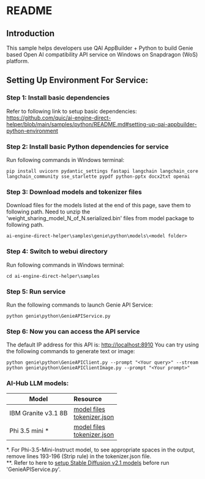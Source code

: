 # README

## Introduction 
This sample helps developers use QAI AppBuilder + Python to build Genie based Open AI compatibility API service on Windows on Snapdragon (WoS) platform.

## Setting Up Environment For Service:
### Step 1: Install basic dependencies
Refer to following link to setup basic dependencies: <br>
https://github.com/quic/ai-engine-direct-helper/blob/main/samples/python/README.md#setting-up-qai-appbuilder-python-environment <br>

### Step 2: Install basic Python dependencies for service
Run following commands in Windows terminal:
```
pip install uvicorn pydantic_settings fastapi langchain langchain_core langchain_community sse_starlette pypdf python-pptx docx2txt openai
```

### Step 3: Download models and tokenizer files
Download files for the models listed at the end of this page, save them to following path. Need to unzip the 'weight_sharing_model_N_of_N.serialized.bin' files from model package to following path.
```
ai-engine-direct-helper\samples\genie\python\models\<model folder>
```

### Step 4: Switch to webui directory
Run following commands in Windows terminal:
```
cd ai-engine-direct-helper\samples
```

### Step 5: Run service
Run the following commands to launch Genie API Service:
```
python genie\python\GenieAPIService.py
```

### Step 6: Now you can access the API service
The default IP address for this API is: [http://localhost:8910](http://localhost:8910)
You can try using the following commands to generate text or image:
```
python genie\python\GenieAPIClient.py --prompt "<Your query>" --stream
python genie\python\GenieAPIClientImage.py --prompt "<Your prompt>"
```

### AI-Hub LLM models:

|  Model  | Resource  |
|  ----  | :----   |
| IBM Granite v3.1 8B | [model files](https://qaihub-public-assets.s3.us-west-2.amazonaws.com/qai-hub-models/models/ibm_granite_v3_1_8b_instruct/v1/snapdragon_x_elite/models.zip)<br>[tokenizer.json](https://huggingface.co/ibm-granite/granite-3.1-8b-base/resolve/main/tokenizer.json?download=true) |
| Phi 3.5 mini * | [model files](https://qaihub-public-assets.s3.us-west-2.amazonaws.com/qai-hub-models/models/phi_3_5_mini_instruct/v1/snapdragon_x_elite/models.zip)<br>[tokenizer.json](https://huggingface.co/microsoft/Phi-3.5-mini-instruct/resolve/main/tokenizer.json?download=true) |

*. For Phi-3.5-Mini-Instruct model, to see appropriate spaces in the output, remove lines 193-196 (Strip rule) in the tokenizer.json file.<br>
**. Refer to here to [setup Stable Diffusion v2.1 models](../python/README.md) before run 'GenieAPIService.py'.
